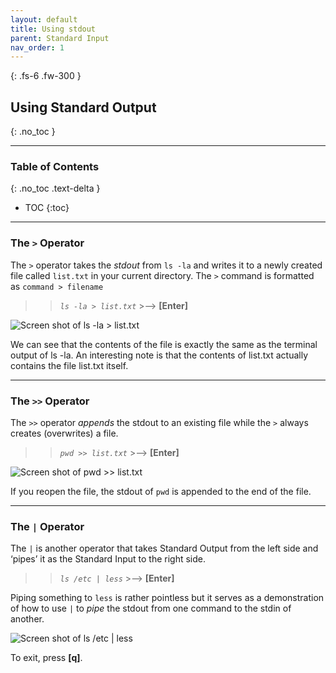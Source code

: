 ```yaml
---
layout: default
title: Using stdout
parent: Standard Input
nav_order: 1
---
```


{: .fs-6 .fw-300 }

## Using Standard Output
{: .no_toc }

---

### Table of Contents
{: .no_toc .text-delta }
* TOC
{:toc}

---

### The `>` Operator

The `>` operator takes the _stdout_ from  `ls -la`  and writes it to a newly created file called `list.txt` in your current directory.
The `>` command is formatted as `command > filename`

>> *`ls -la > list.txt`*  >-->  **[Enter]**

![Screen shot of ls -la > list.txt](https://github.com/dl90/linux-basics/blob/gh-pages/docs/images/standard_input/stdout_1.png?raw=true ">")

We can see that the contents of the file is exactly the same as the terminal output of  ls -la. An interesting note is that the contents of list.txt actually contains the file list.txt itself.

---

### The `>>` Operator

The `>>` operator _appends_ the stdout to an existing file while the `>` always creates (overwrites) a file.

>> *`pwd >> list.txt`*  >-->  **[Enter]**

![Screen shot of pwd >> list.txt](https://github.com/dl90/linux-basics/blob/gh-pages/docs/images/standard_input/stdout_2.png?raw=true ">>")

If you reopen the file, the stdout of `pwd` is appended to the end of the file.

---

### The `|` Operator

The `|` is another operator that takes Standard Output from the left side and ‘pipes’ it as the Standard Input to the right side.

>> *`ls /etc | less`*  >-->  **[Enter]**

Piping something to `less` is rather pointless but it serves as a demonstration of how to use `|` to _pipe_ the stdout from one command to the stdin of another.

![Screen shot of ls /etc `|` less](https://github.com/dl90/linux-basics/blob/gh-pages/docs/images/standard_input/stdout_3.png?raw=true "`|`")

To exit, press **[q]**.